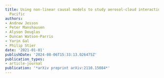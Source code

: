 ```yaml
---
title: Using non-linear causal models to study aerosol-cloud interactions in the Southeast
  Pacific
authors:
- Andrew Jesson
- Peter Manshausen
- Alyson Douglas
- Duncan Watson-Parris
- Yarin Gal
- Philip Stier
date: '2021-01-01'
publishDate: '2024-08-06T15:33:13.026475Z'
publication_types:
- article-journal
publication: '*arXiv preprint arXiv:2110.15084*'
---
```

